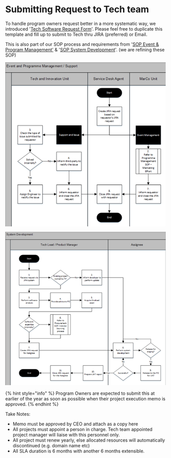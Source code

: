 # Submitting Request to Tech team

To handle program owners request better in a more systematic way, we introduced '[Tech Software Request Form](https://docs.google.com/document/d/147kl-tehu3Z3rVUBiNRcJlyVuVGqYcPXulRXyEPkxQE/)'. Please feel free to duplicate this template and fill up to submit to Tech thru JIRA \(preferred\) or Email.

This is also part of our SOP process and requirements from '[SOP Event & Program Management'](https://drive.google.com/file/d/11iDCfN-OZ_CGii43_-A23t8tZQ5axcDI/view?usp=sharing) & '[SOP System Development](https://drive.google.com/file/d/1i34sAP5hJLr5dIL5E__cXeXOI3qFK4bJ/view?usp=sharing)'. \(we are refining these SOP\)

![SOP Event &amp; Program Management](../.gitbook/assets/screenshot-2021-03-05-at-10.23.33-am.png)

![SOP System Development](../.gitbook/assets/screenshot-2021-03-05-at-10.22.27-am.png)

{% hint style="info" %}
Program Owners are expected to submit this at earlier of the year as soon as possible when their project execution memo is approved.
{% endhint %}

Take Notes:

* Memo must be approved by CEO and attach as a copy here
* All projects must appoint a person in charge. Tech team appointed project manager will liaise with this personnel only. 
* All project must renew yearly, else allocated resources will automatically discontinued \(e.g. domain name etc\)
* All SLA duration is 6 months with another 6 months extensible.

